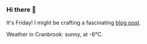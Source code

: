### Hi there :wave:

It's Friday! I might be crafting a fascinating [blog post](https://benjaminwuethrich.dev).

Weather in Cranbrook: sunny, at -6°C.
